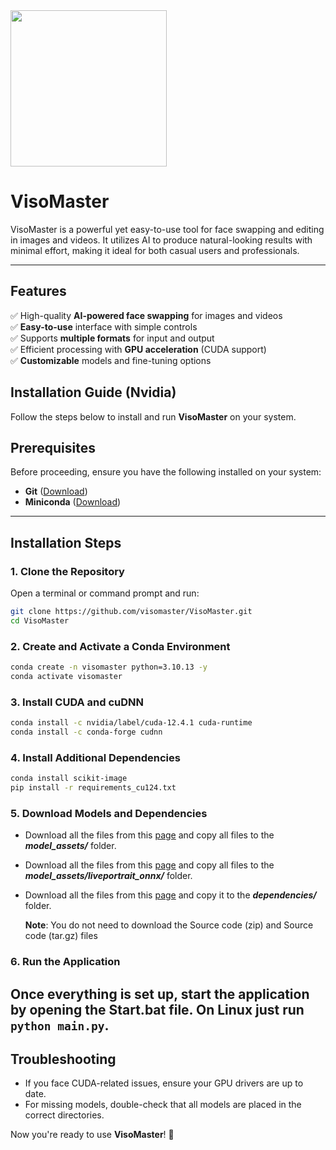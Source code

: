 
<img src="app/ui/core/media/visomaster_full.png" height="250"/>

# VisoMaster 
VisoMaster is a powerful yet easy-to-use tool for face swapping and editing in images and videos. It utilizes AI to produce natural-looking results with minimal effort, making it ideal for both casual users and professionals.  

---

## **Features**  
✅ High-quality **AI-powered face swapping** for images and videos  
✅ **Easy-to-use** interface with simple controls  
✅ Supports **multiple formats** for input and output  
✅ Efficient processing with **GPU acceleration** (CUDA support)  
✅ **Customizable** models and fine-tuning options  


## **Installation Guide (Nvidia)**

Follow the steps below to install and run **VisoMaster** on your system.

## **Prerequisites**
Before proceeding, ensure you have the following installed on your system:
- **Git** ([Download](https://git-scm.com/downloads))
- **Miniconda** ([Download](https://www.anaconda.com/download))

---

## **Installation Steps**

### **1. Clone the Repository**  
Open a terminal or command prompt and run:  
```sh
git clone https://github.com/visomaster/VisoMaster.git
cd VisoMaster
```

### **2. Create and Activate a Conda Environment**  
```sh
conda create -n visomaster python=3.10.13 -y
conda activate visomaster
```

### **3. Install CUDA and cuDNN**  
```sh
conda install -c nvidia/label/cuda-12.4.1 cuda-runtime
conda install -c conda-forge cudnn
```

### **4. Install Additional Dependencies**  
```sh
conda install scikit-image
pip install -r requirements_cu124.txt
```

### **5. Download Models and Dependencies**  
- Download all the files from this [page](https://github.com/visomaster/visomaster-assets/releases/tag/v0.1.0) and copy all files to the ***model_assets/*** folder.  
- Download all the files from this [page](https://github.com/visomaster/visomaster-assets/releases/tag/v0.1.0_lp) and copy all files to the ***model_assets/liveportrait_onnx/*** folder.
- Download all the files from this [page](https://github.com/visomaster/visomaster-assets/releases/tag/v0.1.0_dp) and copy it to the ***dependencies/*** folder.

  **Note**: You do not need to download the Source code (zip) and Source code (tar.gz) files 
### **6. Run the Application**  
Once everything is set up, start the application by opening the **Start.bat** file.
On Linux just run `python main.py`.
---

## **Troubleshooting**
- If you face CUDA-related issues, ensure your GPU drivers are up to date.
- For missing models, double-check that all models are placed in the correct directories.

Now you're ready to use **VisoMaster**! 🚀
